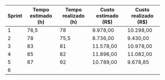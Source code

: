 | Sprint | Tempo estimado (h) | Tempo realizado (h) | Custo estimado (R$) | Custo realizado (R$) |
|--------|--------------------|---------------------|---------------------|----------------------|
| 1      | 76,5               | 78                  | 9.978,00            | 10.298,00            |
| 2      | 78                 | 75,5                | 8.736,00            | 9.430,00             |
| 3      | 83                 | 81                  | 11.578,00           | 10.978,00            |
| 4      | 85                 | 82                  | 11.896,00           | 11.082,00            |
| 5      | 87                 | 92                  | 10.789,00           | 9.678,85             |
| 6      |                    |                     |                     |                      |
